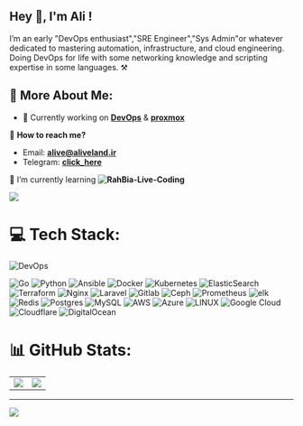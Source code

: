 ## Hey 👋, I'm Ali !
<p>I’m an early "DevOps enthusiast","SRE Engineer","Sys Admin"or whatever dedicated to mastering automation, infrastructure, and cloud engineering.<br/>
Doing DevOps for life with some networking knowledge and scripting expertise in some languages. ⚒️</p>

## 💫  More About Me:

- 🔭 Currently working on **[DevOps](https://github.com/alivegamer0099/DevOps)** & **[proxmox](https://github.com/alivzh/proxmox)**

 💬 **How to reach me?**
  - Email: **alive@aliveland.ir**
  - Telegram: **[click_here](https://t.me/itsalivee)**

🌱 I’m currently learning **![RahBia-Live-Coding](https://github.com/AhmadRafiee/RahBia-Live-Coding)** </br>

<img src="https://github-readme-stats.vercel.app/api/top-langs/?username=alivzh&theme=dark&include_all_commits=true&count_private=true&layout=compact&hide_border=true" /> </br>



# 💻 Tech Stack:
![DevOps](https://img.shields.io/badge/devops-0A66C2?style=for-the-badge&amp;logo=devops&amp;logoColor=white)

![Go](https://img.shields.io/badge/go-%2300ADD8.svg?style=for-the-badge&logo=go&logoColor=white)
![Python](https://img.shields.io/badge/python-3670A0?style=for-the-badge&logo=python&logoColor=ffdd54)
![Ansible](https://img.shields.io/badge/ansible-%231A1918.svg?style=for-the-badge&logo=ansible&logoColor=white)
![Docker](https://img.shields.io/badge/docker-%230db7ed.svg?style=for-the-badge&logo=docker&logoColor=white)
![Kubernetes](https://img.shields.io/badge/kubernetes-%23326ce5.svg?style=for-the-badge&logo=kubernetes&logoColor=white)
![ElasticSearch](https://img.shields.io/badge/-ElasticSearch-005571?style=for-the-badge&logo=elasticsearch)
![Terraform](https://img.shields.io/badge/terraform-%235835CC.svg?style=for-the-badge&logo=terraform&logoColor=white)
![Nginx](https://img.shields.io/badge/nginx-%23009639.svg?style=for-the-badge&logo=nginx&logoColor=white)
![Laravel](https://img.shields.io/badge/laravel-%23FF2D20.svg?style=for-the-badge&logo=laravel&logoColor=white)
![Gitlab](https://img.shields.io/badge/Gitlab-%235835CC.svg?style=for-the-badge&amp;logo=gitlab&amp;logoColor=white)
![Ceph](https://img.shields.io/badge/Ceph-%23D42029?style=for-the-badge&amp;logo=Ceph&amp;logoColor=white)
![Prometheus](https://img.shields.io/badge/Prometheus-%23D42029?style=for-the-badge&amp;logo=Prometheus&amp;logoColor=white)
![elk](https://img.shields.io/badge/elk-%23009639.svg?style=for-the-badge&amp;logo=elk&amp;logoColor=white) 
![Redis](https://img.shields.io/badge/redis-%23DD0031.svg?style=for-the-badge&logo=redis&logoColor=white)
![Postgres](https://img.shields.io/badge/postgres-%23316192.svg?style=for-the-badge&logo=postgresql&logoColor=white)
![MySQL](https://img.shields.io/badge/mysql-%2300f.svg?style=for-the-badge&logo=mysql&logoColor=white)
![AWS](https://img.shields.io/badge/AWS-%23FF9900.svg?style=for-the-badge&logo=amazon-aws&logoColor=white)
![Azure](https://img.shields.io/badge/azure-%230072C6.svg?style=for-the-badge&logo=azure-devops&logoColor=white)
![LINUX](https://img.shields.io/badge/Linux-FCC624?style=for-the-badge&logo=linux&logoColor=black)
![Google Cloud](https://img.shields.io/badge/Google%20Cloud-%234285F4.svg?style=for-the-badge&logo=google-cloud&logoColor=white)
![Cloudflare](https://img.shields.io/badge/Cloudflare-F38020?style=for-the-badge&logo=Cloudflare&logoColor=white)
![DigitalOcean](https://img.shields.io/badge/DigitalOcean-%230167ff.svg?style=for-the-badge&logo=digitalOcean&logoColor=white)


# 📊 GitHub Stats:
<table>
  <tr>
    <td>
      <img src="https://github-readme-stats.vercel.app/api?username=alivzh&theme=dark&include_all_commits=true&count_private=true&hide_border=true" />
    </td>
    <td>
      <img src="https://github-readme-streak-stats.herokuapp.com/?user=alivzh&theme=dark&hide_border=true" />
    </td>
  </tr>
</table>

---
[![](https://visitcount.itsvg.in/api?id=alivzh&label=&color=12&icon=2&pretty=true)](https://visitcount.itsvg.in)
